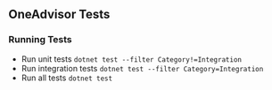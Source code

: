 ## OneAdvisor Tests

### Running Tests

- Run unit tests `dotnet test --filter Category!=Integration`
- Run integration tests `dotnet test --filter Category=Integration`
- Run all tests `dotnet test`
